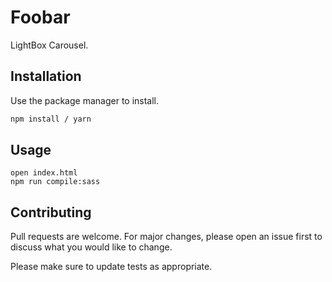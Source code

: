 # Foobar

LightBox Carousel.

## Installation

Use the package manager to install.

```bash
npm install / yarn 
```

## Usage

```
open index.html
npm run compile:sass 

```

## Contributing
Pull requests are welcome. For major changes, please open an issue first to discuss what you would like to change.

Please make sure to update tests as appropriate.
